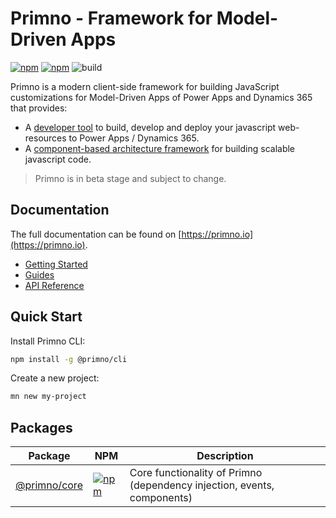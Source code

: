 # Primno - Framework for Model-Driven Apps

[![npm](https://img.shields.io/npm/v/@primno/core.svg)](https://www.npmjs.com/package/@primno/core)
[![npm](https://img.shields.io/npm/l/@primno/core.svg)](https://github.com/primno/primno/blob/main/LICENSE)
![build](https://img.shields.io/github/actions/workflow/status/primno/primno/test.yml)

Primno is a modern client-side framework for building JavaScript customizations for Model-Driven Apps of Power Apps and Dynamics 365 that provides:

- A [developer tool](https://github.com/primno/cli) to build, develop and deploy your javascript web-resources to Power Apps / Dynamics 365.
- A [component-based architecture framework](https://github.com/primno/primno/tree/main/packages/core) for building scalable javascript code.

> Primno is in beta stage and subject to change.

## Documentation

The full documentation can be found on [https://primno.io](https://primno.io).

- [Getting Started](https://primno.io/docs/getting-started)
- [Guides](https://primno.io/docs/guides)
- [API Reference](https://primno.io/docs/api-reference)

## Quick Start

Install Primno CLI:

```bash
npm install -g @primno/cli
```

Create a new project:

```bash
mn new my-project
```

## Packages

| Package | NPM | Description |
| --- | --- | --- |
| [@primno/core](https://github.com/primno/primno/tree/main/packages/core) | [![npm](https://img.shields.io/npm/v/@primno/core.svg)](https://www.npmjs.com/package/@primno/core) | Core functionality of Primno (dependency injection, events, components) |